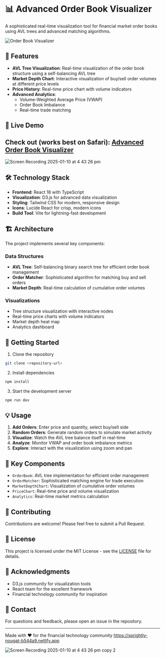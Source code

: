 # 📊 Advanced Order Book Visualizer

A sophisticated real-time visualization tool for financial market order books using AVL trees and advanced matching algorithms.

![Order Book Visualizer](https://images.unsplash.com/photo-1611974789855-9c2a0a7236a3?auto=format&fit=crop&q=80&w=1200&h=400)

## 🌟 Features

- **AVL Tree Visualization**: Real-time visualization of the order book structure using a self-balancing AVL tree
- **Market Depth Chart**: Interactive visualization of buy/sell order volumes at different price levels
- **Price History**: Real-time price chart with volume indicators
- **Advanced Analytics**:
  - Volume-Weighted Average Price (VWAP)
  - Order Book Imbalance
  - Real-time trade matching

## 🚀 Live Demo

## Check out (works best on Safari): [Advanced Order Book Visualizer](https://sprightly-nougat-b544a9.netlify.app)

![Screen Recording 2025-01-10 at 4 43 26 pm](https://github.com/user-attachments/assets/9c943039-eea4-4e6a-8236-f5a7546101c1)

## 🛠️ Technology Stack

- **Frontend**: React 18 with TypeScript
- **Visualization**: D3.js for advanced data visualization
- **Styling**: Tailwind CSS for modern, responsive design
- **Icons**: Lucide React for crisp, modern icons
- **Build Tool**: Vite for lightning-fast development

## 🏗️ Architecture

The project implements several key components:

### Data Structures
- **AVL Tree**: Self-balancing binary search tree for efficient order book management
- **Order Matcher**: Sophisticated algorithm for matching buy and sell orders
- **Market Depth**: Real-time calculation of cumulative order volumes

### Visualizations
- Tree structure visualization with interactive nodes
- Real-time price charts with volume indicators
- Market depth heat map
- Analytics dashboard

## 🚦 Getting Started

1. Clone the repository
```bash
git clone <repository-url>
```

2. Install dependencies
```bash
npm install
```

3. Start the development server
```bash
npm run dev
```

## 💡 Usage

1. **Add Orders**: Enter price and quantity, select buy/sell side
2. **Random Orders**: Generate random orders to simulate market activity
3. **Visualize**: Watch the AVL tree balance itself in real-time
4. **Analyze**: Monitor VWAP and order book imbalance metrics
5. **Explore**: Interact with the visualization using zoom and pan

## 🎯 Key Components

- `OrderBook`: AVL tree implementation for efficient order management
- `OrderMatcher`: Sophisticated matching engine for trade execution
- `MarketDepthChart`: Visualization of cumulative order volumes
- `PriceChart`: Real-time price and volume visualization
- `Analytics`: Real-time market metrics calculation

## 🤝 Contributing

Contributions are welcome! Please feel free to submit a Pull Request.

## 📝 License

This project is licensed under the MIT License - see the [LICENSE](LICENSE) file for details.

## 🙏 Acknowledgments

- D3.js community for visualization tools
- React team for the excellent framework
- Financial technology community for inspiration

## 📧 Contact

For questions and feedback, please open an issue in the repository.

---

Made with ❤️ for the financial technology community
https://sprightly-nougat-b544a9.netlify.app

![Screen Recording 2025-01-10 at 4 43 26 pm copy 2](https://github.com/user-attachments/assets/25e1eade-b26d-4e42-9a5d-715f08a247bf)


